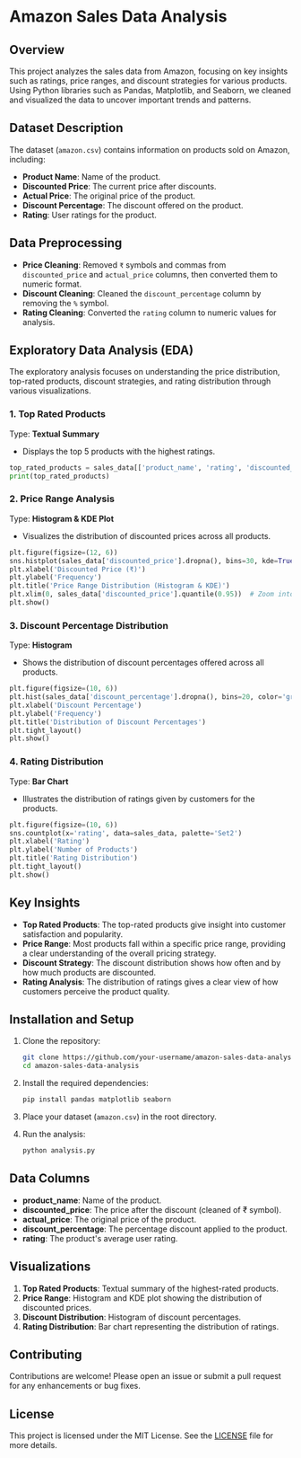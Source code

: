 

# Amazon Sales Data Analysis

## Overview
This project analyzes the sales data from Amazon, focusing on key insights such as ratings, price ranges, and discount strategies for various products. Using Python libraries such as Pandas, Matplotlib, and Seaborn, we cleaned and visualized the data to uncover important trends and patterns.

## Dataset Description
The dataset (`amazon.csv`) contains information on products sold on Amazon, including:
- **Product Name**: Name of the product.
- **Discounted Price**: The current price after discounts.
- **Actual Price**: The original price of the product.
- **Discount Percentage**: The discount offered on the product.
- **Rating**: User ratings for the product.

## Data Preprocessing
- **Price Cleaning**: Removed `₹` symbols and commas from `discounted_price` and `actual_price` columns, then converted them to numeric format.
- **Discount Cleaning**: Cleaned the `discount_percentage` column by removing the `%` symbol.
- **Rating Cleaning**: Converted the `rating` column to numeric values for analysis.

## Exploratory Data Analysis (EDA)
The exploratory analysis focuses on understanding the price distribution, top-rated products, discount strategies, and rating distribution through various visualizations.

### 1. Top Rated Products
Type: **Textual Summary**
- Displays the top 5 products with the highest ratings.

```python
top_rated_products = sales_data[['product_name', 'rating', 'discounted_price']].sort_values(by='rating', ascending=False).head(5)
print(top_rated_products)
```

### 2. Price Range Analysis
Type: **Histogram & KDE Plot**
- Visualizes the distribution of discounted prices across all products.

```python
plt.figure(figsize=(12, 6))
sns.histplot(sales_data['discounted_price'].dropna(), bins=30, kde=True, color='blue')
plt.xlabel('Discounted Price (₹)')
plt.ylabel('Frequency')
plt.title('Price Range Distribution (Histogram & KDE)')
plt.xlim(0, sales_data['discounted_price'].quantile(0.95))  # Zoom into the 95th percentile
plt.show()
```

### 3. Discount Percentage Distribution
Type: **Histogram**
- Shows the distribution of discount percentages offered across all products.

```python
plt.figure(figsize=(10, 6))
plt.hist(sales_data['discount_percentage'].dropna(), bins=20, color='green')
plt.xlabel('Discount Percentage')
plt.ylabel('Frequency')
plt.title('Distribution of Discount Percentages')
plt.tight_layout()
plt.show()
```

### 4. Rating Distribution
Type: **Bar Chart**
- Illustrates the distribution of ratings given by customers for the products.

```python
plt.figure(figsize=(10, 6))
sns.countplot(x='rating', data=sales_data, palette='Set2')
plt.xlabel('Rating')
plt.ylabel('Number of Products')
plt.title('Rating Distribution')
plt.tight_layout()
plt.show()
```

## Key Insights
- **Top Rated Products**: The top-rated products give insight into customer satisfaction and popularity.
- **Price Range**: Most products fall within a specific price range, providing a clear understanding of the overall pricing strategy.
- **Discount Strategy**: The discount distribution shows how often and by how much products are discounted.
- **Rating Analysis**: The distribution of ratings gives a clear view of how customers perceive the product quality.

## Installation and Setup

1. Clone the repository:
   ```bash
   git clone https://github.com/your-username/amazon-sales-data-analysis.git
   cd amazon-sales-data-analysis
   ```

2. Install the required dependencies:
   ```bash
   pip install pandas matplotlib seaborn
   ```

3. Place your dataset (`amazon.csv`) in the root directory.

4. Run the analysis:
   ```bash
   python analysis.py
   ```

## Data Columns
- **product_name**: Name of the product.
- **discounted_price**: The price after the discount (cleaned of ₹ symbol).
- **actual_price**: The original price of the product.
- **discount_percentage**: The percentage discount applied to the product.
- **rating**: The product's average user rating.

## Visualizations
1. **Top Rated Products**: Textual summary of the highest-rated products.
2. **Price Range**: Histogram and KDE plot showing the distribution of discounted prices.
3. **Discount Distribution**: Histogram of discount percentages.
4. **Rating Distribution**: Bar chart representing the distribution of ratings.

## Contributing
Contributions are welcome! Please open an issue or submit a pull request for any enhancements or bug fixes.

## License
This project is licensed under the MIT License. See the [LICENSE](LICENSE) file for more details.

